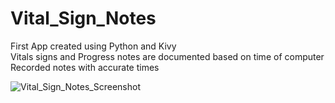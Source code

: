 # Vital_Sign_Notes
 First App created using Python and Kivy  
 Vitals signs and Progress notes are documented based on time of computer  
 Recorded notes with accurate times  

![Vital_Sign_Notes_Screenshot](https://user-images.githubusercontent.com/52366381/147770611-ce8b0fde-759f-4574-8289-39168795f216.JPG)
